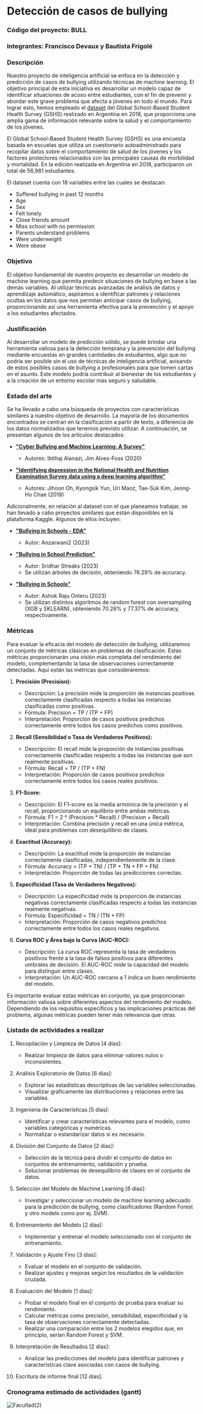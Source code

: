 # Detección de casos de bullying

### Código del proyecto: BULL

### Integrantes: Francisco Devaux y Bautista Frigolé

### Descripción

Nuestro proyecto de inteligencia artificial se enfoca en la detección y predicción de casos de bullying utilizando técnicas de machine learning. El objetivo principal de esta iniciativa es desarrollar un modelo capaz de identificar situaciones de acoso entre estudiantes, con el fin de prevenir y abordar este grave problema que afecta a jóvenes en todo el mundo. Para lograr esto, hemos empleado el [dataset](https://www.kaggle.com/datasets/leomartinelli/bullying-in-schools) del Global School-Based Student Health Survey (GSHS) realizado en Argentina en 2018, que proporciona una amplia gama de información relevante sobre la salud y el comportamiento de los jóvenes.

El Global School-Based Student Health Survey (GSHS) es una encuesta basada en escuelas que utiliza un cuestionario autoadministrado para recopilar datos sobre el comportamiento de salud de los jóvenes y los factores protectores relacionados con las principales causas de morbilidad y mortalidad. En la edición realizada en Argentina en 2018, participaron un total de 56,981 estudiantes.

El dataset cuenta con 18 variables entre las cuales se destacan:

- Suffered bullying in past 12 months
- Age
- Sex
- Felt lonely
- Close friends amount
- Miss school with no permission
- Parents understand problems
- Were underweight
- Were obese

### Objetivo

El objetivo fundamental de nuestro proyecto es desarrollar un modelo de machine learning que permita predecir situaciones de bullying en base a las demás variables. Al utilizar técnicas avanzadas de análisis de datos y aprendizaje automático, aspiramos a identificar patrones y relaciones ocultas en los datos que nos permitan anticipar casos de bullying, proporcionando así una herramienta efectiva para la prevención y el apoyo a los estudiantes afectados.

### Justificación

Al desarrollar un modelo de predicción sólido, se puede brindar una herramienta valiosa para la detección temprana y la prevención del bullying mediante encuestas en grandes cantidades de estudiantes, algo que no podría ser posible sin el uso de técnicas de inteligencia artificial, avisando de estos posibles casos de bullying a profesionales para que tomen cartas en el asunto. Este modelo podría contribuir al bienestar de los estudiantes y a la creación de un entorno escolar más seguro y saludable.

### Estado del arte

Se ha llevado a cabo una búsqueda de proyectos con características similares a nuestro objetivo de desarrollo. La mayoría de los documentos encontrados se centran en la clasificación a partir de texto, a diferencia de los datos normalizados que tenemos previsto utilizar. A continuación, se presentan algunos de los artículos destacados:

- [**"Cyber Bullying and Machine Learning: A Survey"**](https://zenodo.org/record/4249341/files/01%20Paper%2001102001%20IJCSIS%20Camera%20Ready%20pp1-8.pdf)  
   - Autores: Ibtihaj Alanazi, Jim Alves-Foss (2020)

- [**"Identifying depression in the National Health and Nutrition Examination Survey data using a deep learning algorithm"**](https://www.sciencedirect.com/science/article/abs/pii/S0165032719304410)  
   - Autores: Jihoon Oh, Kyongsik Yun, Uri Maoz, Tae-Suk Kim, Jeong-Ho Chae (2019)

Adicionalmente, en relación al dataset con el que planeamos trabajar, se han llevado a cabo proyectos similares que están disponibles en la plataforma Kaggle. Algunos de ellos incluyen:

- [**"Bullying in Schools - EDA"**](https://www.kaggle.com/code/anzarwani2/bullying-in-schools-eda)  
   - Autor: Anzarwani2 (2023)

- [**"Bullying in School Prediction"**](https://www.kaggle.com/code/sridharstreaks/bullying-in-school-prediction)  
   - Autor: Sridhar Streaks (2023)
   - Se utilizan árboles de decisión, obteniendo 76.29% de accuracy.

- [**"Bullying in Schools"**](https://www.kaggle.com/code/ashokrajuyadav/bullying-in-schools)
   - Autor: Ashok Raju Onteru (2023)
   - Se utilizan distintos algoritmos de random forest con oversampling (XGB y SKLEARN), obteniendo 70.28% y 77.37% de accuracy, respectivamente.

### Métricas

Para evaluar la eficacia del modelo de detección de bullying, utilizaremos un conjunto de métricas clásicas en problemas de clasificación. Estas métricas proporcionarán una visión más completa del rendimiento del modelo, complementando la tasa de observaciones correctamente detectadas. Aquí están las métricas que consideraremos:

1. **Precisión (Precision):**
   - Descripción: La precisión mide la proporción de instancias positivas correctamente clasificadas respecto a todas las instancias clasificadas como positivas.
   - Fórmula: Precision = TP / (TP + FP)
   - Interpretación: Proporción de casos positivos predichos correctamente entre todos los casos predichos como positivos.

2. **Recall (Sensibilidad o Tasa de Verdaderos Positivos):**
   - Descripción: El recall mide la proporción de instancias positivas correctamente clasificadas respecto a todas las instancias que son realmente positivas.
   - Fórmula: Recall = TP / (TP + FN)
   - Interpretación: Proporción de casos positivos predichos correctamente entre todos los casos reales positivos.

3. **F1-Score:**
   - Descripción: El F1-score es la media armónica de la precisión y el recall, proporcionando un equilibrio entre ambas métricas.
   - Fórmula: F1 = 2 * (Precision * Recall) / (Precision + Recall)
   - Interpretación: Combina precisión y recall en una única métrica, ideal para problemas con desequilibrio de clases.

4. **Exactitud (Accuracy):**
   - Descripción: La exactitud mide la proporción de instancias correctamente clasificadas, independientemente de la clase.
   - Fórmula: Accuracy = (TP + TN) / (TP + TN + FP + FN)
   - Interpretación: Proporción de todas las predicciones correctas.

5. **Especificidad (Tasa de Verdaderos Negativos):**
   - Descripción: La especificidad mide la proporción de instancias negativas correctamente clasificadas respecto a todas las instancias realmente negativas.
   - Fórmula: Especificidad = TN / (TN + FP)
   - Interpretación: Proporción de casos negativos predichos correctamente entre todos los casos reales negativos.

6. **Curva ROC y Área bajo la Curva (AUC-ROC):**
   - Descripción: La curva ROC representa la tasa de verdaderos positivos frente a la tasa de falsos positivos para diferentes umbrales de decisión. El AUC-ROC mide la capacidad del modelo para distinguir entre clases.
   - Interpretación: Un AUC-ROC cercano a 1 indica un buen rendimiento del modelo.

Es importante evaluar estas métricas en conjunto, ya que proporcionan información valiosa sobre diferentes aspectos del rendimiento del modelo. Dependiendo de los requisitos específicos y las implicaciones prácticas del problema, algunas métricas pueden tener más relevancia que otras.


### Listado de actividades a realizar

1. Recopilación y Limpieza de Datos [4 días]:
   - Realizar limpieza de datos para eliminar valores nulos o inconsistentes.

2. Análisis Exploratorio de Datos [6 días]:
   - Explorar las estadísticas descriptivas de las variables seleccionadas.
   - Visualizar gráficamente las distribuciones y relaciones entre las variables.

3. Ingeniería de Características [5 días]:
   - Identificar y crear características relevantes para el modelo, como variables categóricas y numéricas.
   - Normalizar o estandarizar datos si es necesario.

4. División del Conjunto de Datos [2 días]:
   - Selección de la técnica para dividir el conjunto de datos en conjuntos de entrenamiento, validación y prueba.
   - Solucionar problemas de desequilibrio de clases en el conjunto de datos.

5. Selección del Modelo de Machine Learning [6 días]:
   - Investigar y seleccionar un modelo de machine learning adecuado para la predicción de bullying, como clasificadores (Random Forest y otro modelo como por ej. SVM).

6. Entrenamiento del Modelo [2 días]:
   - Implementar y entrenar el modelo seleccionado con el conjunto de entrenamiento.

7. Validación y Ajuste Fino [3 días]:
   - Evaluar el modelo en el conjunto de validación.
   - Realizar ajustes y mejoras según los resultados de la validación cruzada.

8. Evaluación del Modelo [1 días]:
   - Probar el modelo final en el conjunto de prueba para evaluar su rendimiento.
   - Calcular métricas como precisión, sensibilidad, especificidad y la tasa de observaciones correctamente detectadas.
   - Realizar una comparación entre los 2 modelos elegidos que, en principio, serían Random Forest y SVM.

9. Interpretación de Resultados [2 días]:
   - Analizar las predicciones del modelo para identificar patrones y características clave asociadas con casos de bullying.

10. Escritura de informe final [12 días].

### Cronograma estimado de actividades (gantt)

![Facultad(2)](https://github.com/bautifrigole/ia-uncuyo-2023/assets/64384449/9d85c431-ba1c-4618-b2b5-a450254aa268)
